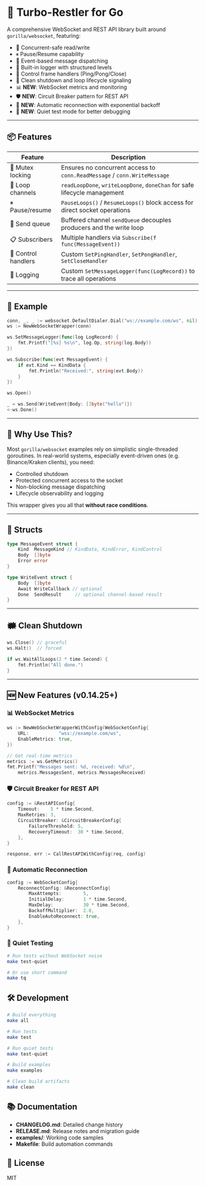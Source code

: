 # 🔸 Turbo-Restler for Go

A comprehensive WebSocket and REST API library built around `gorilla/websocket`, featuring:

- 🧵 Concurrent-safe read/write
- ⏸ Pause/Resume capability
- 📩 Event-based message dispatching
- 🧪 Built-in logger with structured levels
- 🛁 Control frame handlers (Ping/Pong/Close)
- 🚀 Clean shutdown and loop lifecycle signaling
- 📊 **NEW**: WebSocket metrics and monitoring
- 🛡️ **NEW**: Circuit Breaker pattern for REST API
- 🔄 **NEW**: Automatic reconnection with exponential backoff
- 🧪 **NEW**: Quiet test mode for better debugging

---

## 📦 Features

| Feature         | Description |
|----------------|-------------|
| 🔐 Mutex locking | Ensures no concurrent access to `conn.ReadMessage` / `conn.WriteMessage` |
| 🧵 Loop channels | `readLoopDone`, `writeLoopDone`, `doneChan` for safe lifecycle management |
| ⏸ Pause/resume | `PauseLoops()` / `ResumeLoops()` block access for direct socket operations |
| 📨 Send queue | Buffered channel `sendQueue` decouples producers and the write loop |
| 📋 Subscribers | Multiple handlers via `Subscribe(f func(MessageEvent))` |
| 🦪 Control handlers | Custom `SetPingHandler`, `SetPongHandler`, `SetCloseHandler` |
| 📄 Logging | Custom `SetMessageLogger(func(LogRecord))` to trace all operations |

---

## 🥪 Example

```go
conn, _, _ := websocket.DefaultDialer.Dial("ws://example.com/ws", nil)
ws := NewWebSocketWrapper(conn)

ws.SetMessageLogger(func(log LogRecord) {
    fmt.Printf("[%s] %s\n", log.Op, string(log.Body))
})

ws.Subscribe(func(evt MessageEvent) {
    if evt.Kind == KindData {
        fmt.Println("Received:", string(evt.Body))
    }
})

ws.Open()

_ = ws.Send(WriteEvent{Body: []byte("hello")})
<-ws.Done()
```

---

## 🧐 Why Use This?

Most `gorilla/websocket` examples rely on simplistic single-threaded goroutines. In real-world systems, especially event-driven ones (e.g. Binance/Kraken clients), you need:

- Controlled shutdown
- Protected concurrent access to the socket
- Non-blocking message dispatching
- Lifecycle observability and logging

This wrapper gives you all that **without race conditions**.

---

## 📔 Structs

```go
type MessageEvent struct {
    Kind  MessageKind // KindData, KindError, KindControl
    Body  []byte
    Error error
}

type WriteEvent struct {
    Body  []byte
    Await WriteCallback // optional
    Done  SendResult     // optional channel-based result
}
```

---

## 🗰 Clean Shutdown

```go
ws.Close() // graceful
ws.Halt()  // forced

if ws.WaitAllLoops(2 * time.Second) {
    fmt.Println("All done.")
}
```

---

## 🆕 New Features (v0.14.25+)

### 📊 WebSocket Metrics
```go
ws := NewWebSocketWrapperWithConfig(WebSocketConfig{
    URL:           "wss://example.com/ws",
    EnableMetrics: true,
})

// Get real-time metrics
metrics := ws.GetMetrics()
fmt.Printf("Messages sent: %d, received: %d\n", 
    metrics.MessagesSent, metrics.MessagesReceived)
```

### 🛡️ Circuit Breaker for REST API
```go
config := &RestAPIConfig{
    Timeout:    5 * time.Second,
    MaxRetries: 3,
    CircuitBreaker: &CircuitBreakerConfig{
        FailureThreshold: 5,
        RecoveryTimeout:  30 * time.Second,
    },
}

response, err := CallRestAPIWithConfig(req, config)
```

### 🔄 Automatic Reconnection
```go
config := WebSocketConfig{
    ReconnectConfig: &ReconnectConfig{
        MaxAttempts:        5,
        InitialDelay:       1 * time.Second,
        MaxDelay:           30 * time.Second,
        BackoffMultiplier:  2.0,
        EnableAutoReconnect: true,
    },
}
```

### 🧪 Quiet Testing
```bash
# Run tests without WebSocket noise
make test-quiet

# Or use short command
make tq
```

## 🛠️ Development

```bash
# Build everything
make all

# Run tests
make test

# Run quiet tests
make test-quiet

# Build examples
make examples

# Clean build artifacts
make clean
```

## 📚 Documentation

- **CHANGELOG.md**: Detailed change history
- **RELEASE.md**: Release notes and migration guide
- **examples/**: Working code samples
- **Makefile**: Build automation commands

## 📜 License

MIT

